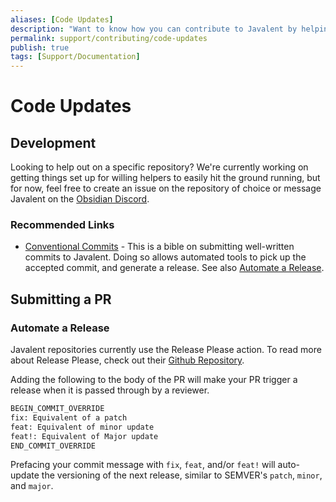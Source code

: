 ```yaml
---
aliases: [Code Updates]
description: "Want to know how you can contribute to Javalent by helping with Code Updates? Check this out."
permalink: support/contributing/code-updates
publish: true
tags: [Support/Documentation]
---
```


# Code Updates

## Development

Looking to help out on a specific repository? We're currently working on getting things set up for willing helpers to easily hit the ground running, but for now, feel free to create an issue on the repository of choice or message Javalent on the [Obsidian Discord](https://discord.com/channels/686053708261228577/932707309195493416).

### Recommended Links

- [Conventional Commits](https://www.conventionalcommits.org/en/v1.0.0/) - This is a bible on submitting well-written commits to Javalent. Doing so allows automated tools to pick up the accepted commit, and generate a release. See also [Automate a Release](Help%20and%20Support/Contributing/Code%20Updates.md#Automate%20a%20Release).

## Submitting a PR

### Automate a Release

Javalent repositories currently use the Release Please action. To read more about Release Please, check out their [Github Repository](https://github.com/googleapis/release-please "Github").

Adding the following to the body of the PR will make your PR trigger a release when it is passed through by a reviewer.

```md
BEGIN_COMMIT_OVERRIDE
fix: Equivalent of a patch
feat: Equivalent of minor update
feat!: Equivalent of Major update
END_COMMIT_OVERRIDE
```

Prefacing your commit message with `fix`, `feat`, and/or `feat!` will auto-update the versioning of the next release, similar to SEMVER's `patch`, `minor`, and `major`.


